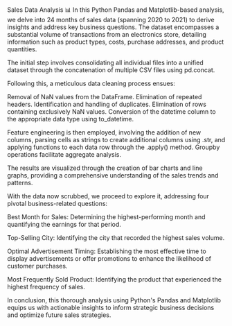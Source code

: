 Sales Data Analysis 📊
In this Python Pandas and Matplotlib-based analysis, we delve into 24 months of sales data (spanning 2020 to 2021) to derive insights and address key business questions. The dataset encompasses a substantial volume of transactions from an electronics store, detailing information such as  product types, costs, purchase addresses, and product quantities.

The initial step involves consolidating all individual files into a unified dataset through the concatenation of multiple CSV files using pd.concat.

Following this, a meticulous data cleaning process ensues:

Removal of NaN values from the DataFrame.
Elimination of repeated headers.
Identification and handling of duplicates.
Elimination of rows containing exclusively NaN values.
Conversion of the datetime column to the appropriate data type using to_datetime.

Feature engineering is then employed, involving the addition of new columns, parsing cells as strings to create additional columns using .str, and applying functions to each data row through the .apply() method. Groupby operations facilitate aggregate analysis.

The results are visualized through the creation of bar charts and line graphs, providing a comprehensive understanding of the sales trends and patterns.

With the data now scrubbed, we proceed to explore it, addressing four pivotal business-related questions:

Best Month for Sales: Determining the highest-performing month and quantifying the earnings for that period.

Top-Selling City: Identifying the city that recorded the highest sales volume.

Optimal Advertisement Timing: Establishing the most effective time to display advertisements or offer promotions to enhance the likelihood of customer purchases.

Most Frequently Sold Product: Identifying the product that experienced the highest frequency of sales.



In conclusion, this thorough analysis using Python's Pandas and Matplotlib equips us with actionable insights to inform strategic business decisions and optimize future sales strategies.
